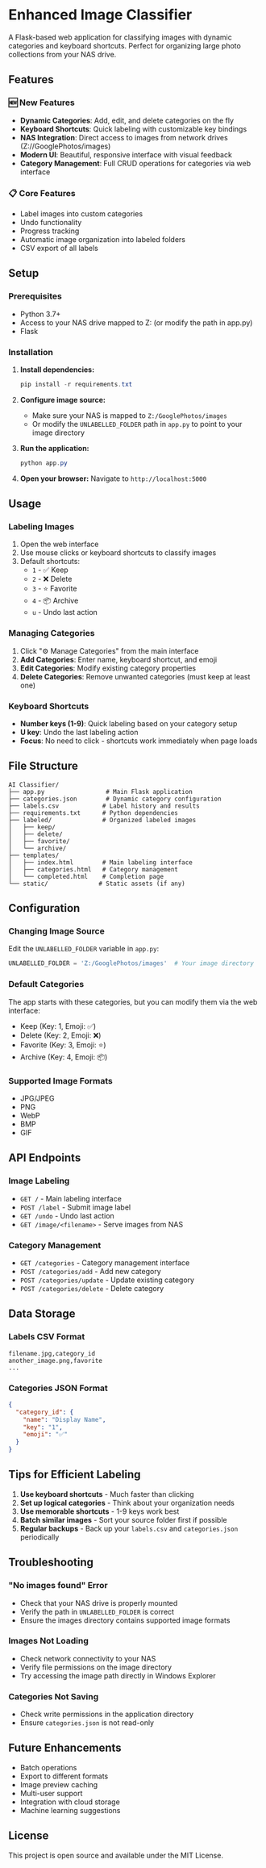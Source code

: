 # Enhanced Image Classifier

A Flask-based web application for classifying images with dynamic categories and keyboard shortcuts. Perfect for organizing large photo collections from your NAS drive.

## Features

### 🆕 New Features
- **Dynamic Categories**: Add, edit, and delete categories on the fly
- **Keyboard Shortcuts**: Quick labeling with customizable key bindings
- **NAS Integration**: Direct access to images from network drives (Z://GooglePhotos/images)
- **Modern UI**: Beautiful, responsive interface with visual feedback
- **Category Management**: Full CRUD operations for categories via web interface

### 📋 Core Features
- Label images into custom categories
- Undo functionality
- Progress tracking
- Automatic image organization into labeled folders
- CSV export of all labels

## Setup

### Prerequisites
- Python 3.7+
- Access to your NAS drive mapped to Z: (or modify the path in app.py)
- Flask

### Installation

1. **Install dependencies:**
   ```powershell
   pip install -r requirements.txt
   ```

2. **Configure image source:**
   - Make sure your NAS is mapped to `Z:/GooglePhotos/images`
   - Or modify the `UNLABELLED_FOLDER` path in `app.py` to point to your image directory

3. **Run the application:**
   ```powershell
   python app.py
   ```

4. **Open your browser:**
   Navigate to `http://localhost:5000`

## Usage

### Labeling Images
1. Open the web interface
2. Use mouse clicks or keyboard shortcuts to classify images
3. Default shortcuts:
   - `1` - ✅ Keep
   - `2` - ❌ Delete  
   - `3` - ⭐ Favorite
   - `4` - 📦 Archive
   - `u` - Undo last action

### Managing Categories
1. Click "⚙️ Manage Categories" from the main interface
2. **Add Categories**: Enter name, keyboard shortcut, and emoji
3. **Edit Categories**: Modify existing category properties
4. **Delete Categories**: Remove unwanted categories (must keep at least one)

### Keyboard Shortcuts
- **Number keys (1-9)**: Quick labeling based on your category setup
- **U key**: Undo the last labeling action
- **Focus**: No need to click - shortcuts work immediately when page loads

## File Structure

```
AI Classifier/
├── app.py                 # Main Flask application
├── categories.json        # Dynamic category configuration
├── labels.csv            # Label history and results
├── requirements.txt      # Python dependencies
├── labeled/              # Organized labeled images
│   ├── keep/
│   ├── delete/
│   ├── favorite/
│   └── archive/
├── templates/
│   ├── index.html        # Main labeling interface
│   ├── categories.html   # Category management
│   └── completed.html    # Completion page
└── static/              # Static assets (if any)
```

## Configuration

### Changing Image Source
Edit the `UNLABELLED_FOLDER` variable in `app.py`:
```python
UNLABELLED_FOLDER = 'Z:/GooglePhotos/images'  # Your image directory
```

### Default Categories
The app starts with these categories, but you can modify them via the web interface:
- Keep (Key: 1, Emoji: ✅)
- Delete (Key: 2, Emoji: ❌)
- Favorite (Key: 3, Emoji: ⭐)
- Archive (Key: 4, Emoji: 📦)

### Supported Image Formats
- JPG/JPEG
- PNG
- WebP
- BMP
- GIF

## API Endpoints

### Image Labeling
- `GET /` - Main labeling interface
- `POST /label` - Submit image label
- `GET /undo` - Undo last action
- `GET /image/<filename>` - Serve images from NAS

### Category Management
- `GET /categories` - Category management interface
- `POST /categories/add` - Add new category
- `POST /categories/update` - Update existing category
- `POST /categories/delete` - Delete category

## Data Storage

### Labels CSV Format
```csv
filename.jpg,category_id
another_image.png,favorite
...
```

### Categories JSON Format
```json
{
  "category_id": {
    "name": "Display Name",
    "key": "1",
    "emoji": "✅"
  }
}
```

## Tips for Efficient Labeling

1. **Use keyboard shortcuts** - Much faster than clicking
2. **Set up logical categories** - Think about your organization needs
3. **Use memorable shortcuts** - 1-9 keys work best
4. **Batch similar images** - Sort your source folder first if possible
5. **Regular backups** - Back up your `labels.csv` and `categories.json` periodically

## Troubleshooting

### "No images found" Error
- Check that your NAS drive is properly mounted
- Verify the path in `UNLABELLED_FOLDER` is correct
- Ensure the images directory contains supported image formats

### Images Not Loading
- Check network connectivity to your NAS
- Verify file permissions on the image directory
- Try accessing the image path directly in Windows Explorer

### Categories Not Saving
- Check write permissions in the application directory
- Ensure `categories.json` is not read-only

## Future Enhancements

- Batch operations
- Export to different formats
- Image preview caching
- Multi-user support
- Integration with cloud storage
- Machine learning suggestions

## License

This project is open source and available under the MIT License.
